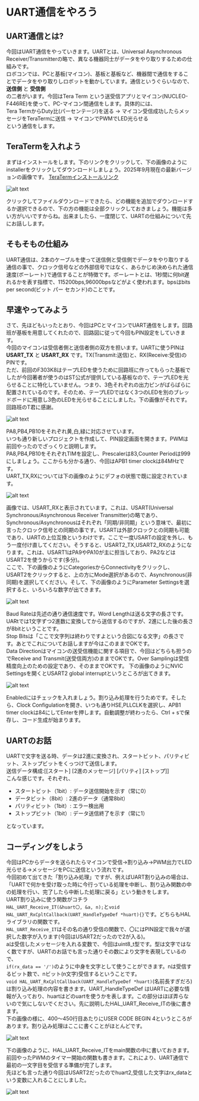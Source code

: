# UART通信をやろう
## UART通信とは?
今回はUART通信をやっていきます。UARTとは、Universal Asynchronous Receiver/Transmitterの略で、異なる機器同士がデータをやり取りするための仕組みです。  
ロボコンでは、PCと基板(マイコン)、基板と基板など、機器間で通信をすることでデータをやり取りしロボットを動かしています。通信というぐらいなので、 **送信側** と **受信側**  
の二者がいます。今回はTera Term という送受信アプリとマイコン(NUCLEO-F446RE)を使って、PC-マイコン間通信をします。具体的には、  
Tera TermからDuty比(パーセンテージ)を送る → マイコン受信成功したらメッセージをTeraTermに送信 → マイコンでPWMでLED光らせる  
という通信をします。  
## TeraTermを入れよう
まずはインストールをします。下のリンクをクリックして、下の画像のようにinstallerをクリックしてダウンロードしましょう。2025年9月現在の最新バージョンの画像です。
[TeraTermインストールリンク](https://github.com/TeraTermProject/teraterm/releases)  

![alt text](image-30.png)

クリックしてファイルダウンロードできたら、どの機能を追加でダウンロードするか選択できるので、下の方の機能は全部クリックしておきましょう。機能は多い方がいいですからね。出来ましたら、一度閉じて、UARTの仕組みについて先にお話しします。
## そもそもの仕組み
UART通信は、2本のケーブルを使って送信側と受信側でデータをやり取りする通信の事で、クロック信号などの外部信号ではなく、あらかじめ決められた通信速度(ボーレート)で通信することが特徴です。ボーレートとは、1秒間に何bit遅れるかを表す指標で、115200bps,96000bpsなどがよく使われます。bpsはbits per second(ビット パー セカンド)のことです。  
## 早速やってみよう
さて、先ほどもいったとおり、今回はPCとマイコンでUART通信をします。回路班が基板を用意してくれたので、回路図に従って今回もPIN設定をしていきます。  
今回のマイコンは受信者側と送信者側の双方を担います。UARTに使うPINは **USART_TX** と **USART_RX** です。TX(Transmit:送信)と、RX(Receive:受信)のPINです。  
ただ、前回のF303K8はテープLEDを使うために回路班に作ってもらった基板でしたが今回著者が使うのはST公式が提供している基板なので、テープLEDを光らせることに特化していません。つまり、3色それぞれの出力ピンがばらばらに配置されているのです。そのため、テープLEDではなく3つのLEDを別のブレッドボードに用意し3色のLEDを光らせることにしました。下の画像がそれです。回路班のT君に感謝。  

![alt text](image-31.png)

PA8,PB4,PB10をそれぞれ黄,白,緑に対応させています。  
いつも通り新しいプロジェクトを作成して、PIN設定画面を開きます。PWMは前回やったのでざっくりと説明します。  
PA8,PB4,PB10をそれぞれTIMを設定し、Prescalerは83,Counter Periodは999にしましょう。ここからも分かる通り、今回はAPB1 timer clockは84MHzです。  
UART_TX,RXについては下の画像のようにデフォの状態で既に設定されています。  

![alt text](image-32.png)  

画像では、USART_RXと表示されています。これは、USART(Universal Synchronous/Asynchronous Receiver Transmitter)の略であり、Synchronous/Asynchronousはそれぞれ「同期/非同期」という意味で、最初に言ったクロック信号との同期の事です。USARTは外部クロックとの同期も可能であり、UARTの上位互換というわけです。ここで一度USARTの設定を外し、もう一度付け直してください。そうすると、USART2_TX,USART2_RXのようになります。これは、USART1はPA9やPA10が主に担当しており、PA2などはUSART2を使うからです(多分)。  
ここで、下の画像のようにCategoriesからConnectivityをクリックし、USART2をクリックすると、上の方にMode選択があるので、Asynchronous(非同期)を選択してください。そして、下の画像のようにParameter Settingsを選択すると、いろいろな数字が出てきます。  

![alt text](image-34.png)

Baud Rateは先述の通り通信速度です。Word Lengthは送る文字の長さです。UARtでは1文字ずつ2進数に変換してから送信するのですが、2進にした後の長さが8bitということです。  
Stop Bitsは「ここで文字列は終わりですよという合図になる文字」の長さです。あとでこれについてお話しますが今はこのままでOKです。  
Data Directionはマイコンの送受信機能に関する項目で、今回はどちらも担うのでReceive and Transmit(送受信両方)のままでOKです。Over Samplingは受信精度向上のための設定であり、そのままでOKです。 
下の画像のようにNVIC Settingsを開くとUSART2 global interruptというところが出てきます。

![alt text](image-35.png)

Enabledにはチェックを入れましょう。割り込み処理を行うためです。そしたら、Clock Configulationを開き、いつも通りHSE,PLLCLKを選択し、APB1 timer clockは84にしてEnterを押します。自動調整が終わったら、Ctrl + sで保存し、コード生成が始まります。  
## UARTのお話
UARTで文字を送る時、データは2進に変換され、スタートビット、パリティビット、ストップビットをくっつけて送信します。  
送信データ構成:[[スタート] [2進のメッセージ] [パリティ] [ストップ]]  
こんな感じです。それぞれ、  
- スタートビット（1bit）: データ送信開始を示す（常に0）
- データビット（8bit）: 2進のデータ（通常8bit）
- パリティビット（1bit）: エラー検出用
- ストップビット（1bit）: データ送信終了を示す（常に1）  

となっています。 
## コーディングをしよう
今回はPCからデータを送られたらマイコンで受信→割り込み→PWM出力でLED光らせる→メッセージをPCに送信という流れです。  
今回初めて出てきた「割り込み処理」ですが、例えばUART割り込みの場合は、「UARTで何かを受け取った時に今行っている処理を中断し、割り込み関数の中の処理を行い、完了したら中断した処理に戻る」という動きをします。  
UART割り込みに使う関数がコチラ  
`HAL_UART_Receive_IT(&huart〇, &a, n);`と`void HAL_UART_RxCpltCallback(UART_HandleTypeDef *huart){}`です。どちらもHALライブラリの関数です。  
`HAL_UART_Receive_IT`はその名の通り受信の関数で、〇にはPIN設定で我々が選択した数字が入ります(今回はUSART2だったので2が入る)。  
aは受信したメッセージを入れる変数で、今回はuint8_t型です。型は文字ではなく数ですが、UARTのお話でも言った通りその数により文字を表現しているので、  
`if(rx_data == '/')`のように中身を文字として使うことができます。nは受信するビット数で、nビット(n文字)受信するということです。  
`void HAL_UART_RxCpltCallback(UART_HandleTypeDef *huart)`(名前長すぎだろ)は割り込み処理の内容を書きます。UART_HandleTypeDef はUARTに必要な情報が入っており、huartはどのuartを使うかを表します。この部分はほぼ弄らないので気にしないでください。先に説明したHAL_UART_Receive_ITの後に書きます。  
下の画像の様に、400～450行目あたりにUSER CODE BEGIN 4というところがあります。割り込み処理はここに書くことがほとんどです。  

![alt text](image-36.png)

下の画像のように、HAL_UART_Receive_ITをmain関数の中に書いておきます。前回やったPWMのタイマー開始の関数も書きます。これにより、UART通信で最初の一文字目を受信する準備が完了します。  
先ほども言った通り今回はUSART2だったのでhuart2,受信した文字はrx_dataという変数に入れることにしました。  

![alt text](image-37.png)

